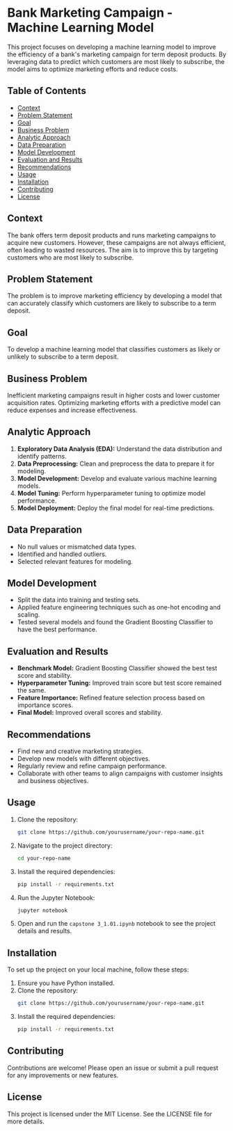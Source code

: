 # Bank Marketing Campaign - Machine Learning Model

This project focuses on developing a machine learning model to improve the efficiency of a bank's marketing campaign for term deposit products. By leveraging data to predict which customers are most likely to subscribe, the model aims to optimize marketing efforts and reduce costs.

## Table of Contents
- [Context](#context)
- [Problem Statement](#problem-statement)
- [Goal](#goal)
- [Business Problem](#business-problem)
- [Analytic Approach](#analytic-approach)
- [Data Preparation](#data-preparation)
- [Model Development](#model-development)
- [Evaluation and Results](#evaluation-and-results)
- [Recommendations](#recommendations)
- [Usage](#usage)
- [Installation](#installation)
- [Contributing](#contributing)
- [License](#license)

## Context
The bank offers term deposit products and runs marketing campaigns to acquire new customers. However, these campaigns are not always efficient, often leading to wasted resources. The aim is to improve this by targeting customers who are most likely to subscribe.

## Problem Statement
The problem is to improve marketing efficiency by developing a model that can accurately classify which customers are likely to subscribe to a term deposit.

## Goal
To develop a machine learning model that classifies customers as likely or unlikely to subscribe to a term deposit.

## Business Problem
Inefficient marketing campaigns result in higher costs and lower customer acquisition rates. Optimizing marketing efforts with a predictive model can reduce expenses and increase effectiveness.

## Analytic Approach
1. **Exploratory Data Analysis (EDA):** Understand the data distribution and identify patterns.
2. **Data Preprocessing:** Clean and preprocess the data to prepare it for modeling.
3. **Model Development:** Develop and evaluate various machine learning models.
4. **Model Tuning:** Perform hyperparameter tuning to optimize model performance.
5. **Model Deployment:** Deploy the final model for real-time predictions.

## Data Preparation
- No null values or mismatched data types.
- Identified and handled outliers.
- Selected relevant features for modeling.

## Model Development
- Split the data into training and testing sets.
- Applied feature engineering techniques such as one-hot encoding and scaling.
- Tested several models and found the Gradient Boosting Classifier to have the best performance.

## Evaluation and Results
- **Benchmark Model:** Gradient Boosting Classifier showed the best test score and stability.
- **Hyperparameter Tuning:** Improved train score but test score remained the same.
- **Feature Importance:** Refined feature selection process based on importance scores.
- **Final Model:** Improved overall scores and stability.

## Recommendations
- Find new and creative marketing strategies.
- Develop new models with different objectives.
- Regularly review and refine campaign performance.
- Collaborate with other teams to align campaigns with customer insights and business objectives.

## Usage
1. Clone the repository:
    ```bash
    git clone https://github.com/yourusername/your-repo-name.git
    ```
2. Navigate to the project directory:
    ```bash
    cd your-repo-name
    ```
3. Install the required dependencies:
    ```bash
    pip install -r requirements.txt
    ```
4. Run the Jupyter Notebook:
    ```bash
    jupyter notebook
    ```
5. Open and run the `capstone 3_1.01.ipynb` notebook to see the project details and results.

## Installation
To set up the project on your local machine, follow these steps:
1. Ensure you have Python installed.
2. Clone the repository:
    ```bash
    git clone https://github.com/yourusername/your-repo-name.git
    ```
3. Install the required dependencies:
    ```bash
    pip install -r requirements.txt
    ```

## Contributing
Contributions are welcome! Please open an issue or submit a pull request for any improvements or new features.

## License
This project is licensed under the MIT License. See the LICENSE file for more details.
